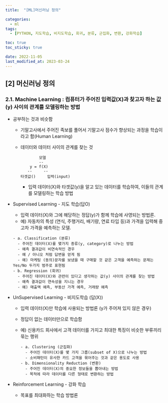 ```yaml
---
title:  "[ML]머신러닝 정의" 

categories:
  - ml
tags:
  - [PYTHON, 지도학습, 비지도학습, 회귀, 분류, 군집화, 변환, 강화학습]

toc: true
toc_sticky: true

date: 2022-11-05
last_modified_at: 2023-03-24
---
```

[2] 머신러닝 정의
---
### 2.1. Machine Learning : 컴퓨터가 주어진 입력값(X)과 찾고자 하는 값(y) 사이의 관계를 모델링하는 방법

- 공부하는 것과 비슷함
  - 기말고사에서 주어진 족보를 풀어서 기말고사 점수가 향상되는 과정을 학습이라고 함(Human Learning)
  - 데이터와 데이터 사이의 관계를 찾는 것

    ```text
            모델
            --
        y = f(X)
       --     -- 
    타겟값()     입력(input)
    ```

    - 입력 데이터(X)와 타겟값(y)을 알고 있는 데이터를 학습하여, 이들의 관계를 모델링하는 학습 방법

- Supervised Learning - 지도 학습(답O)
  - 입력 데이터(X)와 그에 해당하는 정답(y)가 함께 학습에 사영되는 방법론.
  - 예) 자동차의 특성 (연식, 주행거리, 배기량, 연료 타입 등)과 가격을 입력해 중고차 가격을 예측하는 모델.

  ```
  - a. Classification (분류)
    - 주어진 데이터(X)를 몇가지 종류(y, category)로 나누는 방법
    - 예측 결과값이 비연속적인 경우
    - 예 / 아니오 처럼 답변을 얻게 됨
    - 예) 마케팅 (동의)문자를 보냈을 때 구매할 것 같은 고객을 예측하는 문제는 Yes/No 두가지 범주로 표현됨
  - b. Regression (회귀)
    - 주어진 데이터(X)와 관련이 있다고 생각하는 값(y) 사이의 관계를 찾는 방법
    - 예측 결과값이 연속성을 지니는 경우
    - 예) 매출액 예측, 부동산 가격 예측, 거래량 예측
  ```

- UnSupervised Learning - 비지도학습 (답(X))
  - 입력 데이터(X)만 학습에 사용되는 방법론 (y가 주어져 있지 않은 경우)
  - 정답이 없는 데이터만으로 학습함
  - 예) 신용카드 회사에서 고객 데이터를 가지고 최대한 특징이 비슷한 부류끼리 묶는 행위

    ```text
    - a. Clustering (군집화)
      - 주어진 데이터(X)를 몇 가지 그룹(subset of X)으로 나누는 방법
      - 소비패턴이 유사한 카드 고객을 묶어주는 것과 같은 용도로 사용
    - b. Dimensionality Reduction (변환)
      - 주어진 데이터(X)의 중요한 정보들을 뽑아내는 방법
      - 목적에 따라 데이터를 다른 형태로 변환하는 방법
    ```

- Reinforcement Learning - 강화 학습
  - 목표를 최대화하는 학습 방법론